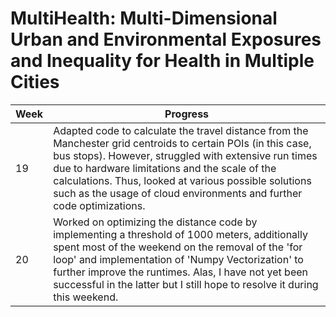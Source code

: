 # MultiHealth: Multi-Dimensional Urban and Environmental Exposures and Inequality for Health in Multiple Cities

| Week | Progress |
|----------|----------|
| 19 | Adapted code to calculate the travel distance from the Manchester grid centroids to certain POIs (in this case, bus stops). However, struggled with extensive run times due to hardware limitations and the scale of the calculations. Thus, looked at various possible solutions such as the usage of cloud environments and further code optimizations. |
| 20 | Worked on optimizing the distance code by implementing a threshold of 1000 meters, additionally spent most of the weekend on the removal of the 'for loop' and implementation of 'Numpy Vectorization' to further improve the runtimes. Alas, I have not yet been successful in the latter but I still hope to resolve it during this weekend.  |
